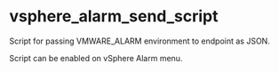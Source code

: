 # vsphere_alarm_send_script

Script for passing VMWARE_ALARM environment to endpoint as JSON.

Script can be enabled on vSphere Alarm menu.
